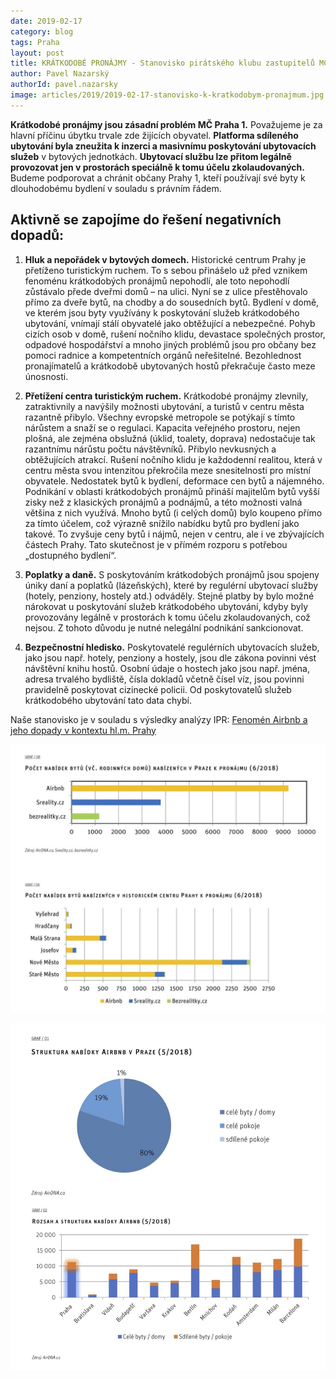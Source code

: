 ```yaml
---
date: 2019-02-17
category: blog
tags: Praha
layout: post
title: KRÁTKODOBÉ PRONÁJMY - Stanovisko pirátského klubu zastupitelů MČ Praha 1
author: Pavel Nazarský
authorId: pavel.nazarsky
image: articles/2019/2019-02-17-stanovisko-k-kratkodobym-pronajmum.jpg
---
```


**Krátkodobé pronájmy jsou zásadní problém MČ Praha 1.** Považujeme je za hlavní příčinu úbytku trvale zde žijících obyvatel. **Platforma sdíleného ubytování byla zneužita k inzerci a masivnímu poskytování ubytovacích služeb** v bytových jednotkách. **Ubytovací službu lze přitom legálně provozovat jen v prostorách speciálně k tomu účelu zkolaudovaných.** Budeme podporovat a chránit občany Prahy 1, kteří používají své byty k dlouhodobému bydlení v souladu s právním řádem.

## Aktivně se zapojíme do řešení negativních dopadů:

1. **Hluk a nepořádek v bytových domech.** Historické centrum Prahy je přetíženo turistickým ruchem. To s sebou přinášelo už před vznikem fenoménu krátkodobých pronájmů nepohodlí, ale toto nepohodlí zůstávalo přede dveřmi domů – na ulici. Nyní se z ulice přestěhovalo přímo za dveře bytů, na chodby a do sousedních bytů. Bydlení v domě, ve kterém jsou byty využívány k poskytování služeb krátkodobého ubytování, vnímají stálí obyvatelé jako obtěžující a nebezpečné. Pohyb cizích osob v domě, rušení nočního klidu, devastace společných prostor, odpadové hospodářství a mnoho jiných problémů jsou pro občany bez pomoci radnice a kompetentních orgánů neřešitelné. Bezohlednost pronajímatelů a krátkodobě ubytovaných hostů překračuje často meze únosnosti.

2. **Přetížení centra turistickým ruchem.** Krátkodobé pronájmy zlevnily, zatraktivnily a navýšily možnosti ubytování, a turistů v centru města razantně přibylo. Všechny evropské metropole se potýkají s tímto nárůstem a snaží se o regulaci. Kapacita veřejného prostoru, nejen plošná, ale zejména obslužná (úklid, toalety, doprava) nedostačuje tak razantnímu nárůstu počtu návštěvníků. Přibylo nevkusných a obtěžujících atrakcí. Rušení nočního klidu je každodenní realitou, která v centru města svou intenzitou překročila meze snesitelnosti pro místní obyvatele. 
Nedostatek bytů k bydlení, deformace cen bytů a nájemného. Podnikání v oblasti krátkodobých pronájmů přináší majitelům bytů vyšší zisky než z klasických pronájmů a podnájmů, a této možnosti valná většina z nich využívá. Mnoho bytů (i celých domů) bylo koupeno přímo za tímto účelem, což výrazně snížilo nabídku bytů pro bydlení jako takové. To zvyšuje ceny bytů i nájmů, nejen v centru, ale i ve zbývajících částech Prahy. Tato skutečnost je v přímém rozporu s potřebou „dostupného bydlení“.

3. **Poplatky a daně.** S poskytováním krátkodobých pronájmů jsou spojeny úniky daní a poplatků (lázeňských), které by regulérní ubytovací služby (hotely, penziony, hostely atd.) odváděly. Stejné platby by bylo možné nárokovat u poskytování služeb krátkodobého ubytování, kdyby byly provozovány legálně v prostorách k tomu účelu zkolaudovaných, což nejsou. Z tohoto důvodu je nutné nelegální podnikání sankcionovat.

4. **Bezpečnostní hledisko.** Poskytovatelé regulérních ubytovacích služeb, jako jsou např. hotely, penziony a hostely, jsou dle zákona povinni vést návštěvní knihu hostů. Osobní údaje o hostech jako jsou např. jména, adresa trvalého bydliště, čísla dokladů včetně čísel víz, jsou povinni pravidelně poskytovat cizinecké policii. Od poskytovatelů služeb krátkodobého ubytování tato data chybí.

Naše stanovisko je v souladu s výsledky analýzy IPR: [Fenomén Airbnb a jeho dopady v kontextu hl.m. Prahy](http://www.iprpraha.cz/uploads/assets/dokumenty/ssp/analyzy/bydleni_realitni_trh/fenomen_airbnb_a_jeho_dopady_v_kontextu_hl.m.prahy.pdf)

![Úklid Blankytu](/assets/img/articles/2019/2019-02-17-stanovisko-k-kratkodobym-pronajmum-2.jpg)

![Úklid Blankytu](/assets/img/articles/2019/2019-02-17-stanovisko-k-kratkodobym-pronajmum-3.jpg)

















